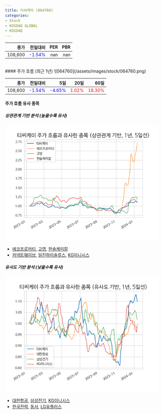```yaml
---
title: 티씨케이 (064760)
categories:
- Stock
- KOSDAQ GLOBAL
- KOSDAQ
---
```


|종가|전일대비|PER|PBR|
|---:|-------:|--:|---:|
|108,600|<span style="color: blue">-1.54%</span>|nan|nan|

<!-- more -->
<br>
#### 주가 흐름 (최근 1년)
![064760](/assets/images/stock/064760.png)

|종가|전일대비|5일|20일|60일|
|---:|-------:|--:|---:|---:|
|108,600|<span style="color: blue">-1.54%</span>|<span style="color: blue">-4.65%</span>|<span style="color: red">1.02%</span>|<span style="color: red">18.30%</span>|

<!-- more -->

#### 주가 흐름 유사 종목

##### 상관관계 기반 분석 (높을수록 유사)
![064760](/assets/images/stock/064760_corr.png)
- [에코프로머티](/450080/), [고영](/098460/), [한솔케미칼](/014680/)
- [커넥트웨이브](/119860/), [일진하이솔루스](/271940/), [KG이니시스](/035600/)

##### 유사도 기반 분석 (낮을수록 유사)	
![064760](/assets/images/stock/064760_sim.png)
- [대한항공](/003490/), [삼성전기](/009150/), [KG이니시스](/035600/)
- [한국전력](/015760/), [동서](/026960/), [LG유플러스](/032640/)
